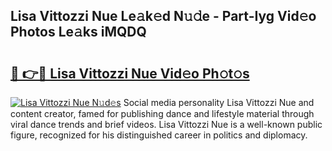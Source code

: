 ## Lisa Vittozzi Nue Le𝚊k𝚎d N𝚞𝚍e - Part-Iyg Vid𝚎o Photos Le𝚊ks iMQDQ

# <h2><a href="http://fb3j4pz.evod.top/?m=Lisa+Vittozzi+Nue">🔗 👉🔴 Lisa Vittozzi Nue Vid𝚎o Ph𝚘t𝚘s</a></h2>

[![Lisa Vittozzi Nue N𝚞d𝚎s](https://i.imgur.com/8V9OHl7.gif)](http://fb3j4pz.evod.top/?m=Lisa+Vittozzi+Nue)
Social media personality Lisa Vittozzi Nue and content creator, famed for publishing dance and lifestyle material through viral dance trends and brief videos. Lisa Vittozzi Nue is a well-known public figure, recognized for his distinguished career in politics and diplomacy. 
